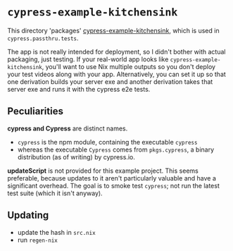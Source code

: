 
# `cypress-example-kitchensink`

This directory 'packages' [cypress-example-kitchensink](https://github.com/cypress-io/cypress-example-kitchensink),
which is used in `cypress.passthru.tests`.

The app is not really intended for deployment, so I didn't bother with actual packaging, just testing.
If your real-world app looks like `cypress-example-kitchensink`, you'll want to use Nix multiple outputs so you don't deploy your test videos along with your app.
Alternatively, you can set it up so that one derivation builds your server exe and another derivation takes that server exe and runs it with the cypress e2e tests.

## Peculiarities

**cypress and Cypress** are distinct names.
  - `cypress` is the npm module, containing the executable `cypress`
  - whereas the executable `Cypress` comes from `pkgs.cypress`, a binary distribution (as of writing) by cypress.io.

**updateScript** is not provided for this example project. This seems preferable,
  because updates to it aren't particularly valuable and have a significant overhead.
  The goal is to smoke test `cypress`; not run the latest test suite (which it isn't anyway).

## Updating

 - update the hash in `src.nix`
 - run `regen-nix`
